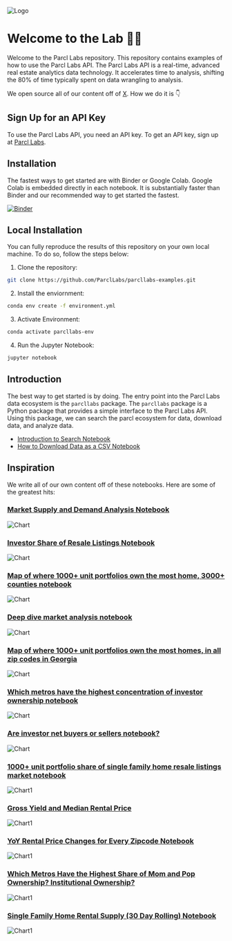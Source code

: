 ![Logo](img/labs.jpg)
# Welcome to the Lab 🥼🧪

Welcome to the Parcl Labs repository. This repository contains examples of how to use the Parcl Labs API. The Parcl Labs API is a real-time, advanced real estate analytics data technology. It accelerates time to analysis, shifting the 80% of time typically spent on data wrangling to analysis.

We open source all of our content off of [X](https://twitter.com/ParclLabs). How we do it is 👇

## Sign Up for an API Key

To use the Parcl Labs API, you need an API key. To get an API key, sign up at [Parcl Labs](https://dashboard.parcllabs.com/signup).

## Installation

The fastest ways to get started are with Binder or Google Colab. Google Colab is embedded directly in each notebook. It is substantially faster than Binder and our recommended way to get started the fastest. 

[![Binder](https://mybinder.org/badge_logo.svg)](https://mybinder.org/v2/gh/ParclLabs/parcllabs-examples/main)

## Local Installation

You can fully reproduce the results of this repository on your own local machine. To do so, follow the steps below:

1. Clone the repository:

```bash
git clone https://github.com/ParclLabs/parcllabs-examples.git
```

2. Install the enviornment:

```bash
conda env create -f environment.yml
```

3. Activate Environment:

```bash
conda activate parcllabs-env
```

4. Run the Jupyter Notebook:

```bash
jupyter notebook
```

## Introduction

The best way to get started is by doing. The entry point into the Parcl Labs data ecosystem is the `parcllabs` package. The `parcllabs` package is a Python package that provides a simple interface to the Parcl Labs API. Using this package, we can search the parcl ecosystem for data, download data, and analyze data.

- [Introduction to Search Notebook](python/introduction/search.ipynb)
- [How to Download Data as a CSV Notebook](python/introduction/download_data.ipynb)

## Inspiration

We write all of our own content off of these notebooks. Here are some of the greatest hits: 

### [Market Supply and Demand Analysis Notebook](python/inspiration/supply_demand.ipynb)

![Chart](python/assets/purchase_price_vs_new_listings_price.png)

### [Investor Share of Resale Listings Notebook](python/inspiration/investor_share_of_resale_listings.ipynb)

![Chart](python/assets/atlanta_investor_share.png)

### [Map of where 1000+ unit portfolios own the most home, 3000+ counties notebook](python/inspiration/map_of_investor_ownership.ipynb)

![Chart](python/assets/large_institutional_ownership.png)

### [Deep dive market analysis notebook](python/inspiration/market_analysis.ipynb)

![Chart](python/assets/purchase_price_vs_list_price.png)

### [Map of where 1000+ unit portfolios own the most homes, in all zip codes in Georgia](python/inspiration/map_of_investor_ownership_zip_code.ipynb)
![Chart](python/assets/atlanta_investor_ownership.png)

### [Which metros have the highest concentration of investor ownership notebook](python/inspiration/table_of_investor_concentration.ipynb)

![Chart](python/assets/all_homes_owned_by_investors.png)

### [Are investor net buyers or sellers notebook?](python/inspiration/table_of_purchase_to_sale_ratio.ipynb)

![Chart](python/assets/purchase_to_sale_ratio.png)

### [1000+ unit portfolio share of single family home resale listings market notebook](python/inspiration/large_institutional_impact_on_resale_market.ipynb)

![Chart1](python/assets/percent_of_resale_market_by_1000_plus_unit_portfolios.png)

### [Gross Yield and Median Rental Price](python/inspiration/gross_yield_vs_rental_price.ipynb)

![Chart1](python/assets/gross_yield_and_rent_price.png)

### [YoY Rental Price Changes for Every Zipcode Notebook](python/inspiration/map_of_yoy_rental_rates_by_zip.ipynb)

![Chart1](python/assets/fl_yoy_rental_prices.png)

### [Which Metros Have the Highest Share of Mom and Pop Ownership? Institutional Ownership?](python/inspiration/table_of_mom_and_pop_vs_institutions_ownership.ipynb)

![Chart1](python/assets/top100_metros_mom_and_pops.png)


### [Single Family Home Rental Supply (30 Day Rolling) Notebook](python/inspiration/single_family_new_rental_listings_supply.ipynb)

![Chart1](python/assets/sfh_rental_supply_30_day.png)